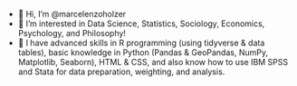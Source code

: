 - 👋 Hi, I’m @marcelenzoholzer
- 👀 I’m interested in Data Science, Statistics, Sociology, Economics, Psychology, and Philosophy!
- 💞️ I have advanced skills in R programming (using tidyverse & data tables), basic knowledge in Python (Pandas & GeoPandas, NumPy, Matplotlib, Seaborn), HTML & CSS, and also know how to use IBM SPSS and Stata for data preparation, weighting, and analysis.


<!---
marcelenzoholzer/marcelenzoholzer is a ✨ special ✨ repository because its `README.md` (this file) appears on your GitHub profile.
You can click the Preview link to take a look at your changes.
--->
